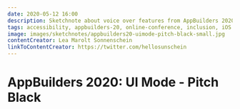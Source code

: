 ```yaml
---
date: 2020-05-12 16:00
description: Sketchnote about voice over features from AppBuilders 2020 (online conference)
tags: accessibility, appbuilders-20, online-conference, inclusion, iOS
image: images/sketchnotes/appbuilders20-uimode-pitch-black-small.jpg
contentCreator: Lea Marolt Sonnenschein
linkToContentCreator: https://twitter.com/hellosunschein
---
```


# AppBuilders 2020: UI Mode - Pitch Black
